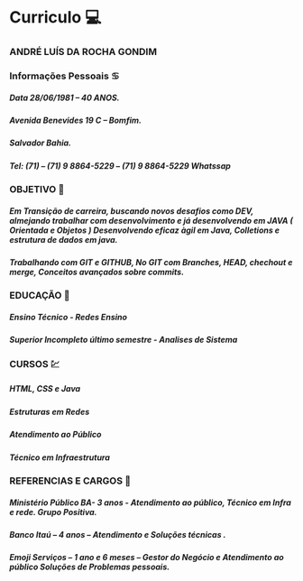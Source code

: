 #                         



#                         Curriculo :computer:



###                       **ANDRÉ LUÍS DA ROCHA GONDIM**



### Informações Pessoais :cancer:

##### Data 28/06/1981 – 40  ANOS.

##### Avenida Benevides 19 C – Bomfim.

##### Salvador Bahia. 

##### Tel: (71) – (71) 9 8864-5229 – (71) 9 8864-5229 Whatssap



### OBJETIVO :calling:

#####     Em Transição de carreira, buscando novos desafios como DEV, almejando trabalhar com desenvolvimento e já desenvolvendo em JAVA ( Orientada e Objetos ) Desenvolvendo eficaz àgil em Java, Colletions e estrutura de dados em java.

#####      Trabalhando com GIT e GITHUB, No GIT com Branches, HEAD, chechout e merge, Conceitos avançados sobre commits.



### EDUCAÇÃO :card_index:

##### Ensino Técnico - Redes Ensino 

##### Superior Incompleto último semestre - Analises de Sistema



### CURSOS :chart:

##### HTML, CSS e Java

#####  Estruturas em Redes 

##### Atendimento ao Público 

##### Técnico em Infraestrutura



### REFERENCIAS E CARGOS :call_me_hand:

##### Ministério Público BA- 3 anos - Atendimento ao público, Técnico em Infra e rede. Grupo Positiva.

##### Banco Itaú – 4 anos – Atendimento e Soluções técnicas . 

##### Emoji Serviços – 1 ano e 6 meses – Gestor do Negócio e Atendimento ao público Soluções de Problemas pessoais.





















